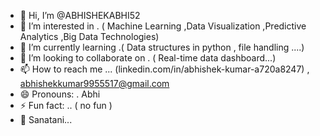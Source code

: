 - 👋 Hi, I’m @ABHISHEKABHI52
- 👀 I’m interested in . ( Machine Learning ,Data Visualization ,Predictive Analytics ,Big Data Technologies)
- 🌱 I’m currently learning .( Data structures in python , file handling ....)
- 💞️ I’m looking to collaborate on . ( Real-time data dashboard...)
- 📫 How to reach me ... (linkedin.com/in/abhishek-kumar-a720a8247) , abhishekkumar9955517@gmail.com
- 😄 Pronouns: . Abhi
- ⚡ Fun fact: .. ( no fun )
- 🌱 Sanatani... 
 
<!---
ABHISHEKABHI52/ABHISHEKABHI52 is a ✨ special ✨ repository because its `README.md` (this file) appears on your GitHub profile.
You can click the Preview link to take a look at your changes.
--->
